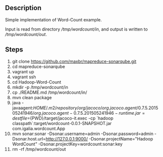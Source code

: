 Description
-----------

Simple implementation of Word-Count example. 

Input is read from directory */tmp/wordcount/in*, and output is written to */tmp/wordcount/out*.

Steps
---
1. git clone https://github.com/maxbr/mapreduce-sonarqube.git
2. cd mapreduce-sonarqube
3. vagrant up
4. vagrant ssh 
5. cd Hadoop-Word-Count
6. mkdir -p /tmp/wordcount/in
7. cp ./README.md /tmp/wordcount/in/
8. mvn clean package
9. java -javaagent:${HOME}/.m2/repository/org/jacoco/org.jacoco.agent/0.7.5.201505241946/org.jacoco.agent-0.7.5.201505241946-runtime.jar=destfile=${PWD}/target/jacoco-it.exec -cp \`hadoop classpath\`:target/wordcount-0.0.1-SNAPSHOT.jar com.igalia.wordcount.App
10. mvn sonar:sonar -Dsonar.username=admin -Dsonar.password=admin -Dsonar.host.url=http://127.0.0.1:9000/ -Dsonar.projectName="Hadoop WordCount" -Dsonar.projectKey=wordcount:sonar:key
11. rm -rf /tmp/wordcount/out

